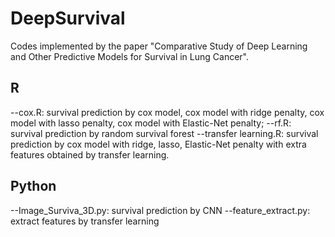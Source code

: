 # DeepSurvival
Codes implemented by the paper "Comparative Study of Deep Learning and Other Predictive Models for Survival in Lung Cancer".

## R
--cox.R: survival prediction by cox model, cox model with ridge penalty, cox model with lasso penalty, cox model with Elastic-Net penalty;
--rf.R: survival prediction by random survival forest
--transfer learning.R: survival prediction by cox model with ridge, lasso, Elastic-Net penalty with extra features obtained by transfer learning.

## Python
--Image_Surviva_3D.py: survival prediction by CNN
--feature_extract.py: extract features by transfer learning
